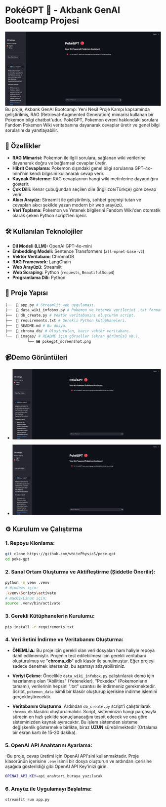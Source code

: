 # PokéGPT 🔴 - Akbank GenAI Bootcamp Projesi

![PokéGPT Arayüz Görüntüsü](images/pokegpt_screenshot.png) Bu proje, Akbank GenAI Bootcamp: Yeni Nesil Proje Kampı kapsamında geliştirilmiş, RAG (Retrieval-Augmented Generation) mimarisi kullanan bir Pokemon bilgi chatbot'udur. PokéGPT, Pokemon evreni hakkındaki sorulara Fandom Pokemon Wiki veritabanına dayanarak cevaplar üretir ve genel bilgi sorularını da yanıtlayabilir.

## 🚀 Özellikler

* **RAG Mimarisi:** Pokemon ile ilgili sorulara, sağlanan wiki verilerine dayanarak doğru ve bağlamsal cevaplar üretir.
* **Hibrit Cevaplama:** Pokemon dışındaki genel bilgi sorularına GPT-4o-mini'nin kendi bilgisini kullanarak cevap verir.
* **Kaynak Gösterme:** RAG cevaplarının hangi wiki metinlerine dayandığını gösterir.
* **Çok Dilli:** Kenar çubuğundan seçilen dile (İngilizce/Türkçe) göre cevap verir.
* **Akıcı Arayüz:** Streamlit ile geliştirilmiş, sohbet geçmişi tutan ve cevapları akıcı şekilde yazan modern bir web arayüzü.
* **Veri Toplama:** Pokemon ve Yetenek bilgilerini Fandom Wiki'den otomatik olarak çeken Python script'leri içerir.

## 🛠️ Kullanılan Teknolojiler

* **Dil Modeli (LLM):** OpenAI GPT-4o-mini
* **Embedding Modeli:** Sentence Transformers (`all-mpnet-base-v2`)
* **Vektör Veritabanı:** ChromaDB
* **RAG Framework:** LangChain
* **Web Arayüzü:** Streamlit
* **Web Scraping:** Python (`requests`, `BeautifulSoup4`)
* **Programlama Dili:** Python

## 📂 Proje Yapısı
```bash
├──  📄 app.py # Streamlit web uygulaması.
├──  📄 data_wiki_infobox.py # Pokemon ve Yetenek verilerini .txt formatında çeken script.
├──  📄 db_create.py # Vektör veritabanını oluşturan script.
├──  📄 requirements.txt # Gerekli Python kütüphaneleri.
├──  📄 README.md # Bu dosya.
├──  📁 chroma_db/ # Oluşturulan, hazır vektör veritabanı.
└──  📁 images/ # README için görseller (ekran görüntüsü vb.).
          └── 🖼️ pokegpt_screenshot.png
```
## 📹Demo Görüntüleri
- ![Demo1](images/demo.gif)

- ![Demo2](images/demo2.gif)


## ⚙️ Kurulum ve Çalıştırma

### **1. Repoyu Klonlama:**
```bash
git clone https://github.com/whitePhysicS/poke-gpt
cd poke-gpt
```

### **2. Sanal Ortam Oluşturma ve Aktifleştirme (Şiddetle Önerilir):**
```bash
python -m venv .venv
# Windows için:
.\venv\Scripts\activate
# macOS/Linux için:
source .venv/bin/activate
```
### **3. Gerekli Kütüphanelerin Kurulumu:**
```bash
pip install -r requirements.txt
```

### **4. Veri Setini İndirme ve Veritabanını Oluşturma:**
- **ÖNEMLİ⚠️**: Bu proje için gerekli olan veri dosyaları ham haliyle repoya dahil edilmemiştir. Projenin test edilebilmesi için gerekli veritabanı oluşturulmuş ve "**chroma_db**" adlı klasör ile sunulmuştur. Eğer projeyi sadece denemek isterseniz, bu aşamayı atlayabilirsiniz.

- **Veriyi Çekme**: Öncelikle ```data_wiki_infobox.py``` çalıştırılarak demo için hazırlanmış olan "Abilities" (Yetenekler), "Pokedex" (Pokemonların tamamı), verilerinin hepsini ".txt" uzantısı ile indirmeniz gerekmektedir. Script, ```pokemon_data``` isimli bir klasör oluşturup içerisine indirme işlemini gerçekleştirecektir.

- **Veritabanını Oluşturma**: Ardından ```db_create.py``` script'i çalıştırılarak ```chroma_db``` klasörü oluşturulmalıdır. Script, sisteminizin hangi parçasıyla sürecin en hızlı şekilde sonuçlanacağını tespit edecek ve ona göre sisteminizden kaynak ayıracaktır. Bu işlem sistemden sisteme değişkenlik göstermekle birlikte, biraz **UZUN** sürebilmektedir (Ortalama bir ekran kartı ile 15-20 dakika).

### **5. OpenAI API Anahtarını Ayarlama:**
-Bu proje, cevap üretimi için OpenAI API'sini kullanmaktadır. Proje klasörünün içerisine ```.env``` isimli bir dosya oluşturun ve ardından içerisine aşağıda gösterildiği gibi OpenAI API Key'inizi girin.
 ```bash
OPENAI_API_KEY=api_anahtarı_buraya_yazılacak
```
### **6. Arayüz ile Uygulamayı Başlatma:**
```
streamlit run app.py
```
